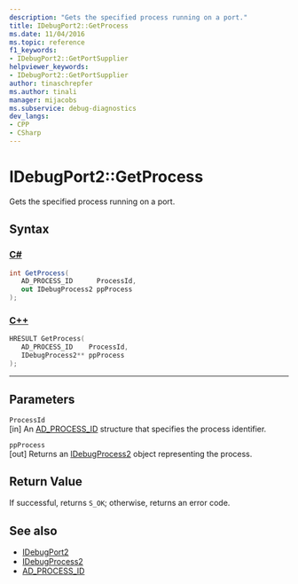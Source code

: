 ```yaml
---
description: "Gets the specified process running on a port."
title: IDebugPort2::GetProcess
ms.date: 11/04/2016
ms.topic: reference
f1_keywords:
- IDebugPort2::GetPortSupplier
helpviewer_keywords:
- IDebugPort2::GetPortSupplier
author: tinaschrepfer
ms.author: tinali
manager: mijacobs
ms.subservice: debug-diagnostics
dev_langs:
- CPP
- CSharp
---
```

# IDebugPort2::GetProcess

Gets the specified process running on a port.

## Syntax

### [C#](#tab/csharp)
```csharp
int GetProcess( 
   AD_PROCESS_ID      ProcessId,
   out IDebugProcess2 ppProcess
);
```
### [C++](#tab/cpp)
```cpp
HRESULT GetProcess( 
   AD_PROCESS_ID    ProcessId,
   IDebugProcess2** ppProcess
);
```
---

## Parameters
`ProcessId`\
[in] An [AD_PROCESS_ID](../../../extensibility/debugger/reference/ad-process-id.md) structure that specifies the process identifier.

`ppProcess`\
[out] Returns an [IDebugProcess2](../../../extensibility/debugger/reference/idebugprocess2.md) object representing the process.

## Return Value
 If successful, returns `S_OK`; otherwise, returns an error code.

## See also
- [IDebugPort2](../../../extensibility/debugger/reference/idebugport2.md)
- [IDebugProcess2](../../../extensibility/debugger/reference/idebugprocess2.md)
- [AD_PROCESS_ID](../../../extensibility/debugger/reference/ad-process-id.md)
